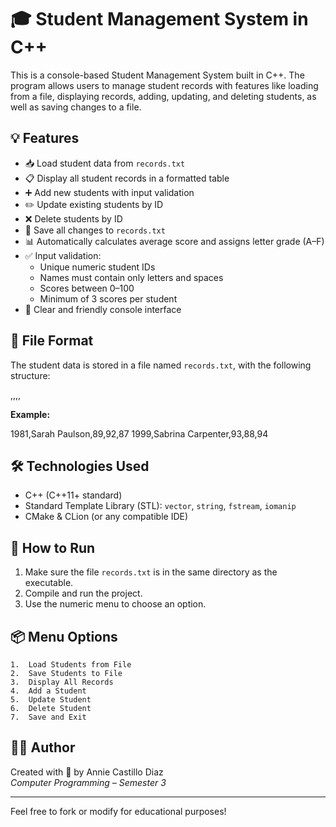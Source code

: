 # 🎓 Student Management System in C++

This is a console-based Student Management System built in C++. The program allows users to manage student records with features like loading from a file, displaying records, adding, updating, and deleting students, as well as saving changes to a file.

## 💡 Features

- 📥 Load student data from `records.txt`
- 📋 Display all student records in a formatted table
- ➕ Add new students with input validation
- ✏️ Update existing students by ID
- ❌ Delete students by ID
- 💾 Save all changes to `records.txt`
- 📊 Automatically calculates average score and assigns letter grade (A–F)
- ✅ Input validation:
  - Unique numeric student IDs
  - Names must contain only letters and spaces
  - Scores between 0–100
  - Minimum of 3 scores per student
- 💬 Clear and friendly console interface

## 📁 File Format

The student data is stored in a file named `records.txt`, with the following structure:

,,,,

**Example:**

1981,Sarah Paulson,89,92,87
1999,Sabrina Carpenter,93,88,94

## 🛠 Technologies Used

- C++ (C++11+ standard)
- Standard Template Library (STL): `vector`, `string`, `fstream`, `iomanip`
- CMake & CLion (or any compatible IDE)

## 🚀 How to Run

1. Make sure the file `records.txt` is in the same directory as the executable.
2. Compile and run the project.
3. Use the numeric menu to choose an option.

## 📦 Menu Options

	1.	Load Students from File
	2.	Save Students to File
	3.	Display All Records
	4.	Add a Student
	5.	Update Student
	6.	Delete Student
	7.	Save and Exit

## 👩‍💻 Author

Created with 💜 by Annie Castillo Diaz  
*Computer Programming – Semester 3*

---

Feel free to fork or modify for educational purposes!
